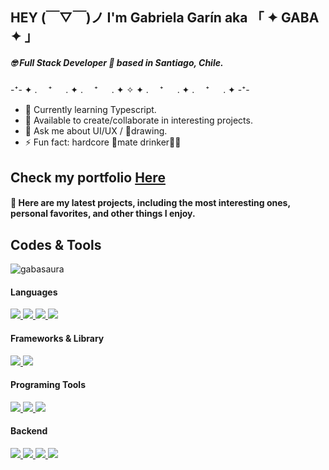 ## HEY (￣▽￣)ノ	I'm Gabriela Garín aka 「 ✦ GABA ✦ 」                                    
##### 🤓 Full Stack Developer 💅 based in Santiago, Chile.

-⁺- ✦ . 　⁺ 　 . ✦ . 　⁺ 　 . ✦ ✧ ✦ . 　⁺ 　 . ✦ . 　⁺ 　 . ✦ -⁺-

- 🧠 Currently learning Typescript.                                  
- 🌱 Available to create/collaborate in interesting projects.
- 💬 Ask me about UI/UX / 🎨drawing.
- ⚡ Fun fact: hardcore 🧉mate drinker🤷‍♀️

## Check my portfolio [Here](https://gabaportafolio.vercel.app/)
#### 🥸 Here are my latest projects, including the most interesting ones, personal favorites, and other things I enjoy.

## Codes & Tools
<p><img align="justify" src="https://github-readme-stats.vercel.app/api/top-langs?username=gabasaura&show_icons=true&theme=merko&locale=en&layout=compact" alt="gabasaura" /></p>

#### Languages
<a href="https://github.com/gabasaura">
  <img src="https://img.shields.io/badge/JavaScript-F7DF1E?style=for-the-badge&logo=javascript&logoColor=black">
  <img src="https://img.shields.io/badge/Python-3776AB?style=for-the-badge&logo=python&logoColor=white">
  <img src="https://img.shields.io/badge/HTML5-E34F26?style=for-the-badge&logo=html5&logoColor=white">
  <img src="https://img.shields.io/badge/CSS3-1572B6?style=for-the-badge&logo=css3&logoColor=white">
</a>

#### Frameworks & Library
<a href="https://github.com/gabasaura"> 
<img src="https://img.shields.io/badge/React-20232A?style=for-the-badge&logo=react&logoColor=61DAFB">
<img src="https://img.shields.io/badge/Bootstrap-563D7C?style=for-the-badge&logo=bootstrap&logoColor=white">
</a>

#### Programing Tools
<a href="https://github.com/gabasaura">
  <img src="https://img.shields.io/badge/VSCode-0078D4?style=for-the-badge&logo=visual%20studio%20code&logoColor=white">
  <img src="https://img.shields.io/badge/GitHub-100000?style=for-the-badge&logo=github&logoColor=white"> 
  <img src="https://img.shields.io/badge/Git-F05032?style=for-the-badge&logo=git&logoColor=white">
</a>

#### Backend
<a href="https://github.com/gabasaura">
  <img src="https://img.shields.io/badge/Postgres-0078D4?style=for-the-badge&logo=postgresql&logoColor=white">
  <img src="https://img.shields.io/badge/SQLAlquemy-D71F00?style=for-the-badge&logo=sqlalchemy&logoColor=white"> 
  <img src="https://img.shields.io/badge/Flask-100000?style=for-the-badge&logo=flask&logoColor=white"> 
  <img src="https://img.shields.io/badge/Docker-2496ED?style=for-the-badge&logo=docker&logoColor=white">  
</a>                                              

                                                
<!--
**gabasaura/gabasaura** is a ✨ _special_ ✨ repository because its `README.md` (this file) appears on your GitHub profile.

Here are some ideas to get you started:

- 🔭 I’m currently working on ...
- 🌱 I’m currently learning ...
- 👯 I’m looking to collaborate on ...
- 🤔 I’m looking for help with ...
- 💬 Ask me about ...
- 📫 How to reach me: ...
- 😄 Pronouns: ...
- ⚡ Fun fact: ...
-->
